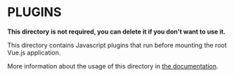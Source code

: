 # PLUGINS

**This directory is not required, you can delete it if you don't want to use it.**

This directory contains Javascript plugins that run before mounting the root Vue.js application.

More information about the usage of this directory in [the documentation](https://nuxtjs.org/guide/plugins).
